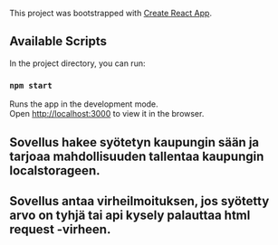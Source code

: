 This project was bootstrapped with [Create React App](https://github.com/facebook/create-react-app).

## Available Scripts

In the project directory, you can run:

### `npm start`

Runs the app in the development mode.<br>
Open [http://localhost:3000](http://localhost:3000) to view it in the browser.

## Sovellus hakee syötetyn kaupungin sään ja tarjoaa mahdollisuuden tallentaa kaupungin localstorageen.

## Sovellus antaa virheilmoituksen, jos syötetty arvo on tyhjä tai api kysely palauttaa html request -virheen.


